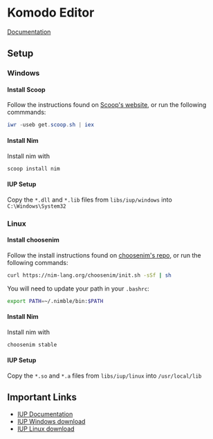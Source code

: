 # Komodo Editor
[Documentation](https://exokomodo.github.io/KomodoNim/komodo.html)

## Setup

### Windows

#### Install Scoop
Follow the instructions found on [Scoop's website](https://scoop.sh), or run the following commmands:
```PowerShell
iwr -useb get.scoop.sh | iex
```

#### Install Nim
Install nim with
```PowerShell
scoop install nim
```

#### IUP Setup
Copy the `*.dll` and `*.lib` files from `libs/iup/windows` into `C:\Windows\System32`

### Linux

#### Install choosenim
Follow the install instructions found on [choosenim's repo](https://github.com/dom96/choosenim), or run the following commands:
```bash
curl https://nim-lang.org/choosenim/init.sh -sSf | sh
```
You will need to update your path in your `.bashrc`:
```bash
export PATH=~/.nimble/bin:$PATH
```

#### Install Nim
Install nim with
```bash
choosenim stable
```

#### IUP Setup
Copy the `*.so` and `*.a` files from `libs/iup/linux` into `/usr/local/lib`

## Important Links
* [IUP Documentation](http://webserver2.tecgraf.puc-rio.br/iup)
* [IUP Windows download](https://sourceforge.net/projects/iup/files/3.30/Windows%20Libraries/Dynamic/iup-3.30_Win64_dll16_lib.zip/download)
* [IUP Linux download](https://sourceforge.net/projects/iup/files/3.30/Linux%20Libraries/iup-3.30_Linux54_64_lib.tar.gz/download)
